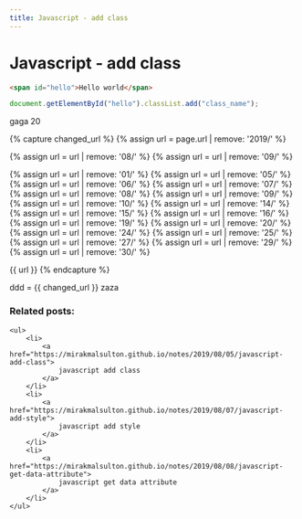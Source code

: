 ```yaml
---
title: Javascript - add class
---
```


<h1 class="header">Javascript - add class</h1>

```html
<span id="hello">Hello world</span>
```
```javascript
document.getElementById("hello").classList.add("class_name");
```

gaga 20

{% capture changed_url %}
  {% assign url = page.url | remove: '2019/' %}

  {% assign url = url | remove: '08/' %}
  {% assign url = url | remove: '09/' %}

  {% assign url = url | remove: '01/' %}
  {% assign url = url | remove: '05/' %}
  {% assign url = url | remove: '06/' %}
  {% assign url = url | remove: '07/' %}
  {% assign url = url | remove: '08/' %}
  {% assign url = url | remove: '09/' %}
  {% assign url = url | remove: '10/' %}
  {% assign url = url | remove: '14/' %}
  {% assign url = url | remove: '15/' %}
  {% assign url = url | remove: '16/' %}
  {% assign url = url | remove: '19/' %}
  {% assign url = url | remove: '20/' %}
  {% assign url = url | remove: '24/' %}
  {% assign url = url | remove: '25/' %}
  {% assign url = url | remove: '27/' %}
  {% assign url = url | remove: '29/' %}
  {% assign url = url | remove: '30/' %}

  {{ url }}
{% endcapture %}

ddd = {{ changed_url }}
zaza

<div class="related_posts_block">
    <h3>Related posts:</h3>

    <ul>
        <li>
            <a href="https://mirakmalsulton.github.io/notes/2019/08/05/javascript-add-class">
                javascript add class
            </a>
        </li>
        <li>
            <a href="https://mirakmalsulton.github.io/notes/2019/08/07/javascript-add-style">
                javascript add style
            </a>
        </li>
        <li>
            <a href="https://mirakmalsulton.github.io/notes/2019/08/08/javascript-get-data-attribute">
                javascript get data attribute
            </a>
        </li>
    </ul>
</div>